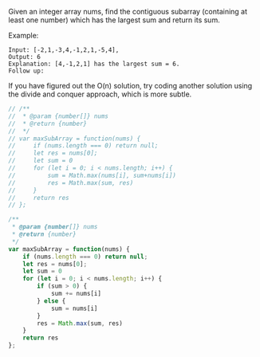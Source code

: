 Given an integer array nums, find the contiguous subarray (containing at least one number) which has the largest sum and return its sum.

Example:
```
Input: [-2,1,-3,4,-1,2,1,-5,4],
Output: 6
Explanation: [4,-1,2,1] has the largest sum = 6.
Follow up:
```
If you have figured out the O(n) solution, try coding another solution using the divide and conquer approach, which is more subtle.

```js
// /**
//  * @param {number[]} nums
//  * @return {number}
//  */
// var maxSubArray = function(nums) {
//     if (nums.length === 0) return null;
//     let res = nums[0];
//     let sum = 0
//     for (let i = 0; i < nums.length; i++) {
//         sum = Math.max(nums[i], sum+nums[i])
//         res = Math.max(sum, res)
//     }
//     return res
// };

/**
 * @param {number[]} nums
 * @return {number}
 */
var maxSubArray = function(nums) {
    if (nums.length === 0) return null;
    let res = nums[0];
    let sum = 0
    for (let i = 0; i < nums.length; i++) {
        if (sum > 0) {
            sum += nums[i]
        } else {
            sum = nums[i]
        }
        res = Math.max(sum, res)
    }
    return res
};
```